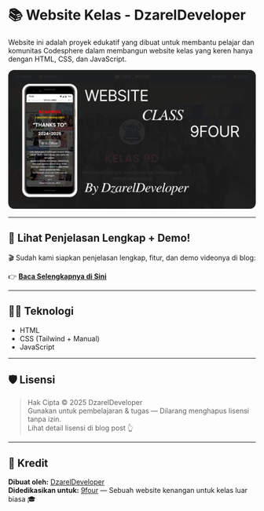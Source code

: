 # 📚 Website Kelas - DzarelDeveloper

Website ini adalah proyek edukatif yang dibuat untuk membantu pelajar dan komunitas Codesphere dalam membangun website kelas yang keren hanya dengan HTML, CSS, dan JavaScript.

<div align="center">
  <img src="https://raw.githubusercontent.com/DzarelDeveloper/BloggerImg/refs/heads/main/website.png" alt="Banner Website Kelas DzarelDeveloper" style="max-width:100%; border-radius:12px;" />
</div>

---

## 🚀 Lihat Penjelasan Lengkap + Demo!

🎬 Sudah kami siapkan penjelasan lengkap, fitur, dan demo videonya di blog:

👉 **[Baca Selengkapnya di Sini](https://codesphere-d01010.blogspot.com/2025/05/cuma-modal-html-css-js-bikin-website.html)**

---

## 🧑‍💻 Teknologi

- HTML
- CSS (Tailwind + Manual)
- JavaScript

---

## 🛡️ Lisensi

> Hak Cipta © 2025 DzarelDeveloper  
> Gunakan untuk pembelajaran & tugas — Dilarang menghapus lisensi tanpa izin.  
> Lihat detail lisensi di blog post 👆

---

## 🧾 Kredit

**Dibuat oleh:** [DzarelDeveloper](https://dzareldeveloper.com)  
**Didedikasikan untuk:** [9four](https://instagram.com/ofc_9four) — Sebuah website kenangan untuk kelas luar biasa 🎓

